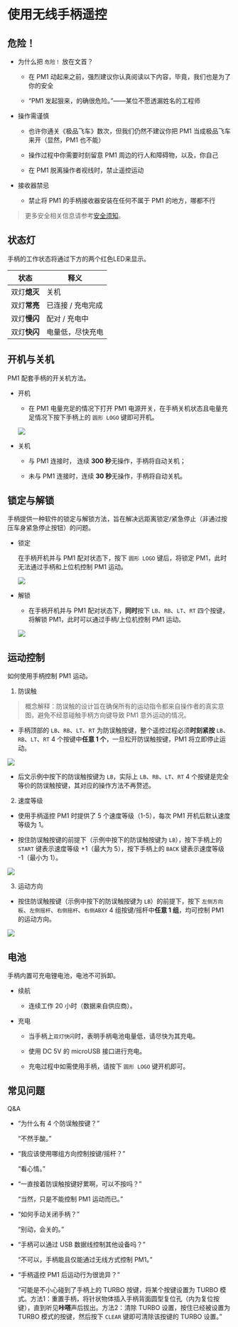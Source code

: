 ﻿# 使用无线手柄遥控

<a name="危险！"></a>

## 危险！

* 为什么把 `危险！` 放在文首？

  * 在 PM1 动起来之前，强烈建议你认真阅读以下内容，毕竟，我们也是为了你的安全

  * “PM1 发起狠来，的确很危险。”——某位不愿透漏姓名的工程师

* 操作需谨慎  

  * 也许你通关《极品飞车》数次，但我们仍然不建议你把 PM1 当成极品飞车来开（显然，PM1 也不能）
  
  * 操作过程中你需要时刻留意 PM1 周边的行人和障碍物，以及，你自己
  
  * 在 PM1 脱离操作者视线时，禁止遥控运动

* 接收器禁忌
  
  * 禁止将 PM1 的手柄接收器安装在任何不属于 PM1 的地方，哪都不行
    
> 更多安全相关信息请参考[安全须知](../../introduction/notice)。

<a name="状态灯"></a>

## 状态灯

手柄的工作状态将通过下方的两个红色LED来显示。

|  状态   | 释义  |
|  ----  | ----  |
| 双灯**熄灭**  | 关机 |
| 双灯**常亮**  | 已连接 / 充电完成 |
| 双灯**慢闪**  | 配对 / 充电中 |
| 双灯**快闪**  | 电量低，尽快充电 |


<a name="开机与关机"></a>

##  开机与关机

PM1 配套手柄的开关机方法。

* 开机
  
  * 在 PM1 电量充足的情况下打开 PM1 电源开关，在手柄关机状态且电量充足情况下按下手柄上的 `圆形 LOGO` 键即可开机。
  
  ![](imgs/gamepad_poweron.gif)
  
* 关机

  * 与 PM1 连接时， 连续 **300 秒**无操作，手柄将自动关机；

  * 未与 PM1 连接时，连续 **30 秒**无操作，手柄将自动关机。

<a name="锁定与解锁"></a>

## 锁定与解锁

手柄提供一种软件的锁定与解锁方法，旨在解决远距离锁定/紧急停止（非通过按压车身紧急停止按钮）的问题。

* 锁定

  在手柄开机并与 PM1 配对状态下，按下 `圆形 LOGO` 键后，将锁定 PM1，此时无法通过手柄和上位机控制 PM1 运动。
  
  ![](imgs/gamepad_lock.gif)

* 解锁

  * 在手柄开机并与 PM1 配对状态下，**同时**按下 `LB`、`RB`、`LT`、`RT` 四个按键，将解锁 PM1，此时可以通过手柄/上位机控制 PM1 运动。
    
  
  ![](imgs/gamepad_unlock.gif)

<a name="运动控制"></a>

## 运动控制

如何使用手柄控制 PM1 运动。

1. 防误触

> 概念解释：防误触的设计旨在确保所有的运动指令都来自操作者的真实意图，避免不经意碰触手柄方向键导致 PM1 意外运动的情况。

  * 手柄顶部的 `LB`、`RB`、`LT`、`RT` 为防误触按键，整个遥控过程必须**时刻紧按** `LB`、`RB`、`LT`、`RT` 4 个按键中**任意 1 个**，一旦松开防误触按键，PM1 将立即停止运动。

  ![](imgs/gamepad_anti_missing.gif)

  * 后文示例中按下的防误触按键为 `LB`，实际上 `LB`、`RB`、`LT`、`RT` 4 个按键是完全等价的防误触按键，其对应的操作方法不再赘述。

2. 速度等级

  * 使用手柄遥控 PM1 时提供了 5 个速度等级（1-5），每次 PM1 开机后默认速度等级为 1。

  * 按住防误触按键的前提下（示例中按下的防误触按键为 `LB`），按下手柄上的 `START` 键表示速度等级 +1（最大为 5），按下手柄上的 `BACK` 键表示速度等级 -1（最小为 1）。

  ![](imgs/gamepad_speed_level.gif)

3. 运动方向

  * 按住防误触按键（示例中按下的防误触按键为 `LB`）的前提下，按下 `左侧方向板`、`左侧摇杆`、`右侧摇杆`、`右侧ABXY` 4 组按键/摇杆中**任意 1 组**，均可控制 PM1 的运动方向。

  ![](imgs/gamepad_motion_direction.gif)

<a name="电池"></a>

## 电池

手柄内置可充电锂电池，电池不可拆卸。

* 续航

  * 连续工作 20 小时（数据来自供应商）。
  
* 充电

  * 当手柄上`双灯快闪`时，表明手柄电池电量低，请尽快为其充电。

  * 使用 DC 5V 的 microUSB 接口进行充电。
  
  * 充电过程中如需使用手柄，请按下 `圆形 LOGO` 键开机即可。
 

<a name="常见问题"></a>

## 常见问题

Q&A

* “为什么有 4 个防误触按键？”
  
  “不然手酸。”

* “我应该使用哪组方向控制按键/摇杆？”

  “看心情。”

* “一直按着防误触按键好累啊，可以不按吗？”

  “当然，只是不能控制 PM1 运动而已。”

* “如何手动关闭手柄？”

  “别动，会关的。”

* “手柄可以通过 USB 数据线控制其他设备吗？”

  “不可以，手柄能且仅能通过无线方式控制 PM1。”
  
* “手柄遥控 PM1 后运动行为很诡异？”

  “可能是不小心碰到了手柄上的 TURBO 按键，将某个按键设置为 TURBO 模式。方法1：重置手柄，将针状物体插入手柄背面圆型复位孔（内为复位按键），直到听见**咔嗒**声后拔出。方法2：清除 TURBO 设置，按住已经被设置为 TURBO 模式的按键，然后按下 `CLEAR` 键即可清除该按键的 TURBO 设置。”
